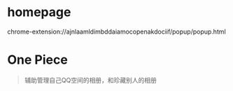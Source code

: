 # homepage
chrome-extension://ajnlaamldimbddaiamocopenakdociif/popup/popup.html

# One Piece
> 辅助管理自己QQ空间的相册，和珍藏别人的相册
